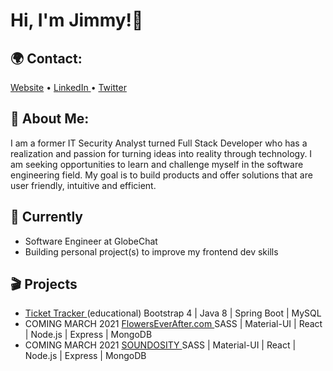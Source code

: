 # Hi, I'm Jimmy!👋

## :earth_africa: Contact:
<centered><a href="https://devjimmylam.github.io/">Website</a> • <a href="https://www.linkedin.com/in/devjimmylam/"> LinkedIn </a> • <a href="https://twitter.com/devjimmylam">Twitter</a></centered>

## :information_desk_person: About Me:
I am a former IT Security Analyst turned Full Stack Developer who has a realization and passion for turning ideas into reality through technology.
I am seeking opportunities to learn and challenge myself in the software engineering field. My goal is to build products and offer solutions that are user friendly, intuitive and efficient.

## 🚧 Currently
* Software Engineer at GlobeChat
* Building personal project(s) to improve my frontend dev skills 

## 🎬 Projects
- <a href="http://54.193.216.155/welcome"> Ticket Tracker </a>(educational) Bootstrap 4 | Java 8 | Spring Boot | MySQL 
- COMING MARCH 2021 <a href="#"> FlowersEverAfter.com </a> SASS | Material-UI | React | Node.js | Express | MongoDB 
- COMING MARCH 2021 <a href="#"> SOUNDOSITY </a> SASS | Material-UI | React | Node.js | Express | MongoDB 



<!--
**devJimmyLam/devJimmyLam** is a ✨ _special_ ✨ repository because its `README.md` (this file) appears on your GitHub profile.



